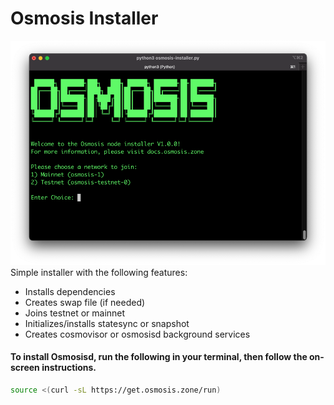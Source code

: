 # Osmosis Installer
![](screenshot.png)
Simple installer with the following features:
- Installs dependencies
- Creates swap file (if needed)
- Joins testnet or mainnet
- Initializes/installs statesync or snapshot
- Creates cosmovisor or osmosisd background services

####  To install Osmosisd, run the following in your terminal, then follow the on-screen instructions.

```bash
source <(curl -sL https://get.osmosis.zone/run)
```
